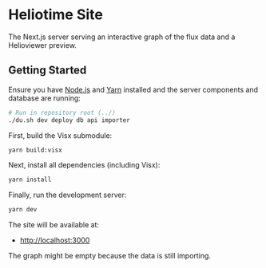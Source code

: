 # Heliotime Site

The Next.js server serving an interactive graph of the flux data and a Helioviewer preview.

## Getting Started

Ensure you have [Node.js](https://nodejs.org/) and [Yarn](https://classic.yarnpkg.com) installed and the server components and database are running:

```sh
# Run in repository root (../)
./du.sh dev deploy db api importer
```

First, build the Visx submodule:

```sh
yarn build:visx
```

Next, install all dependencies (including Visx):

```sh
yarn install
```

Finally, run the development server:

```bash
yarn dev
```

The site will be available at:

- <http://localhost:3000>

The graph might be empty because the data is still importing.
